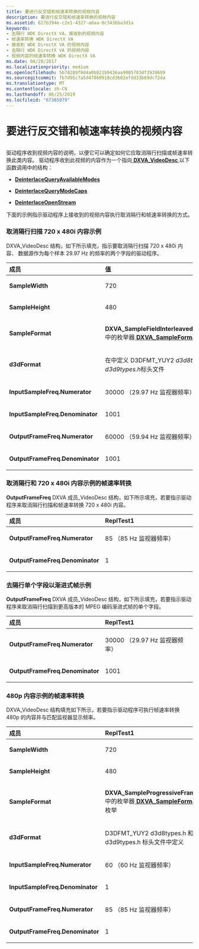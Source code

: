 ```yaml
---
title: 要进行反交错和帧速率转换的视频内容
description: 要进行反交错和帧速率转换的视频内容
ms.assetid: 627b394e-c2e1-4327-adaa-0c3436ba3d1a
keywords:
- 去隔行 WDK DirectX VA，接收到的视频内容
- 帧速率转换 WDK DirectX VA
- 接收到 WDK DirectX VA 的视频内容
- 去隔行 WDK DirectX VA 的视频内容
- 视频内容的帧速率转换 WDK DirectX VA
ms.date: 04/20/2017
ms.localizationpriority: medium
ms.openlocfilehash: 5b78289f0d4a0b821b9436aa9005703df3939699
ms.sourcegitcommit: fb7d95c7a5d47860918cd3602efdd33b69dcf2da
ms.translationtype: MT
ms.contentlocale: zh-CN
ms.lasthandoff: 06/25/2019
ms.locfileid: "67365079"
---
```

# <a name="video-content-for-deinterlace-and-frame-rate-conversion"></a>要进行反交错和帧速率转换的视频内容


## <span id="ddk_video_content_for_deinterlace_and_frame_rate_conversion_gg"></span><span id="DDK_VIDEO_CONTENT_FOR_DEINTERLACE_AND_FRAME_RATE_CONVERSION_GG"></span>


驱动程序收到视频内容的说明，以便它可以确定如何它应取消隔行扫描或帧速率转换此类内容。 驱动程序收到此视频的内容作为一个指向[ **DXVA\_VideoDesc** ](https://docs.microsoft.com/windows-hardware/drivers/ddi/content/dxva/ns-dxva-_dxva_videodesc)以下函数调用中的结构：

-   [**DeinterlaceQueryAvailableModes**](https://docs.microsoft.com/windows-hardware/drivers/display/dxva-deinterlacecontainerdeviceclass-deinterlacequeryavailablemodes)

-   [**DeinterlaceQueryModeCaps**](https://docs.microsoft.com/windows-hardware/drivers/display/dxva-deinterlacecontainerdeviceclass-deinterlacequerymodecaps)

-   [**DeinterlaceOpenStream**](https://docs.microsoft.com/windows-hardware/drivers/display/dxva-deinterlacebobdeviceclass-deinterlaceopenstream)

下面的示例指示驱动程序上接收到的视频内容执行取消隔行和帧速率转换的方式。

### <a name="span-iddeinterlacing720x480icontentexamplespanspan-iddeinterlacing720x480icontentexamplespanspan-iddeinterlacing720x480icontentexamplespandeinterlacing-720-x-480i-content-example"></a><span id="Deinterlacing_720_x_480i_Content_Example"></span><span id="deinterlacing_720_x_480i_content_example"></span><span id="DEINTERLACING_720_X_480I_CONTENT_EXAMPLE"></span>取消隔行扫描 720 x 480i 内容示例

DXVA\_VideoDesc 结构，如下所示填充，指示要取消隔行扫描 720 x 480i 内容、 数据源作为每个样本 29.97 Hz 的频率的两个字段的驱动程序。

<table>
<colgroup>
<col width="50%" />
<col width="50%" />
</colgroup>
<thead>
<tr class="header">
<th align="left">成员</th>
<th align="left">值</th>
</tr>
</thead>
<tbody>
<tr class="odd">
<td align="left"><p><strong>SampleWidth</strong></p></td>
<td align="left"><p>720</p></td>
</tr>
<tr class="even">
<td align="left"><p><strong>SampleHeight</strong></p></td>
<td align="left"><p>480</p></td>
</tr>
<tr class="odd">
<td align="left"><p><strong>SampleFormat</strong></p></td>
<td align="left"><p><strong>DXVA_SampleFieldInterleavedOddFirst</strong>中的枚举器<a href="https://docs.microsoft.com/windows-hardware/drivers/ddi/content/dxva/ne-dxva-_dxva_sampleformat" data-raw-source="[&lt;strong&gt;DXVA_SampleFormat&lt;/strong&gt;](https://docs.microsoft.com/windows-hardware/drivers/ddi/content/dxva/ne-dxva-_dxva_sampleformat)"> <strong>DXVA_SampleFormat</strong></a></p></td>
</tr>
<tr class="even">
<td align="left"><p><strong>d3dFormat</strong></p></td>
<td align="left"><p>在中定义 D3DFMT_YUY2 <em>d3d8types.h</em>并<em>d3d9types.h</em>标头文件</p></td>
</tr>
<tr class="odd">
<td align="left"><p><strong>InputSampleFreq.Numerator</strong></p></td>
<td align="left"><p>30000 （29.97 Hz 监视器频率）</p></td>
</tr>
<tr class="even">
<td align="left"><p><strong>InputSampleFreq.Denominator</strong></p></td>
<td align="left"><p>1001</p></td>
</tr>
<tr class="odd">
<td align="left"><p><strong>OutputFrameFreq.Numerator</strong></p></td>
<td align="left"><p>60000 （59.94 Hz 监视器频率）</p></td>
</tr>
<tr class="even">
<td align="left"><p><strong>OutputFrameFreq.Denominator</strong></p></td>
<td align="left"><p>1001</p></td>
</tr>
</tbody>
</table>

 

### <a name="span-iddeinterlacingandframe-rateconversionof720x480icontentexamplespanspan-iddeinterlacingandframe-rateconversionof720x480icontentexamplespanspan-iddeinterlacingandframe-rateconversionof720x480icontentexamplespandeinterlacing-and-frame-rate-conversion-of-720-x-480i-content-example"></a><span id="Deinterlacing_and_Frame-Rate_Conversion_of_720_x_480i_Content_Example"></span><span id="deinterlacing_and_frame-rate_conversion_of_720_x_480i_content_example"></span><span id="DEINTERLACING_AND_FRAME-RATE_CONVERSION_OF_720_X_480I_CONTENT_EXAMPLE"></span>取消隔行和 720 x 480i 内容示例的帧速率转换

**OutputFrameFreq** DXVA 成员\_VideoDesc 结构，如下所示填充，若要指示驱动程序来取消隔行扫描和帧速率转换 720 x 480i 内容。

<table>
<colgroup>
<col width="50%" />
<col width="50%" />
</colgroup>
<thead>
<tr class="header">
<th align="left">成员</th>
<th align="left">ReplTest1</th>
</tr>
</thead>
<tbody>
<tr class="odd">
<td align="left"><p><strong>OutputFrameFreq.Numerator</strong></p></td>
<td align="left"><p>85 （85 Hz 监视器频率）</p></td>
</tr>
<tr class="even">
<td align="left"><p><strong>OutputFrameFreq.Denominator</strong></p></td>
<td align="left"><p>1</p></td>
</tr>
</tbody>
</table>

 

### <a name="span-iddeinterlacingasinglefieldtoaprogressiveframeexamplespanspan-iddeinterlacingasinglefieldtoaprogressiveframeexamplespanspan-iddeinterlacingasinglefieldtoaprogressiveframeexamplespandeinterlacing-a-single-field-to-a-progressive-frame-example"></a><span id="Deinterlacing_a_Single_Field_to_a_Progressive_Frame_Example"></span><span id="deinterlacing_a_single_field_to_a_progressive_frame_example"></span><span id="DEINTERLACING_A_SINGLE_FIELD_TO_A_PROGRESSIVE_FRAME_EXAMPLE"></span>去隔行单个字段以渐进式帧示例

**OutputFrameFreq** DXVA 成员\_VideoDesc 结构，如下所示填充，若要指示驱动程序来取消隔行扫描到更高版本的 MPEG 编码渐进式帧的单个字段。

<table>
<colgroup>
<col width="50%" />
<col width="50%" />
</colgroup>
<thead>
<tr class="header">
<th align="left">成员</th>
<th align="left">ReplTest1</th>
</tr>
</thead>
<tbody>
<tr class="odd">
<td align="left"><p><strong>OutputFrameFreq.Numerator</strong></p></td>
<td align="left"><p>30000 （29.97 Hz 监视器频率）</p></td>
</tr>
<tr class="even">
<td align="left"><p><strong>OutputFrameFreq.Denominator</strong></p></td>
<td align="left"><p>1001</p></td>
</tr>
</tbody>
</table>

 

### <a name="span-idframe-rateconversionof480pcontentexamplespanspan-idframe-rateconversionof480pcontentexamplespanspan-idframe-rateconversionof480pcontentexamplespanframe-rate-conversion-of-480p-content-example"></a><span id="Frame-Rate_Conversion_of__480p_Content_Example"></span><span id="frame-rate_conversion_of__480p_content_example"></span><span id="FRAME-RATE_CONVERSION_OF__480P_CONTENT_EXAMPLE"></span>480p 内容示例的帧速率转换

DXVA\_VideoDesc 结构填充如下所示，若要指示驱动程序可执行帧速率转换 480p 的内容并与匹配监视器显示频率。

<table>
<colgroup>
<col width="50%" />
<col width="50%" />
</colgroup>
<thead>
<tr class="header">
<th align="left">成员</th>
<th align="left">ReplTest1</th>
</tr>
</thead>
<tbody>
<tr class="odd">
<td align="left"><p><strong>SampleWidth</strong></p></td>
<td align="left"><p>720</p></td>
</tr>
<tr class="even">
<td align="left"><p><strong>SampleHeight</strong></p></td>
<td align="left"><p>480</p></td>
</tr>
<tr class="odd">
<td align="left"><p><strong>SampleFormat</strong></p></td>
<td align="left"><p><strong>DXVA_SampleProgressiveFrame</strong>中的枚举器<a href="https://docs.microsoft.com/windows-hardware/drivers/ddi/content/dxva/ne-dxva-_dxva_sampleformat" data-raw-source="[&lt;strong&gt;DXVA_SampleFormat&lt;/strong&gt;](https://docs.microsoft.com/windows-hardware/drivers/ddi/content/dxva/ne-dxva-_dxva_sampleformat)"> <strong>DXVA_SampleFormat</strong> </a>枚举</p></td>
</tr>
<tr class="even">
<td align="left"><p><strong>d3dFormat</strong></p></td>
<td align="left"><p>D3DFMT_YUY2 d3d8types.h 和 d3d9types.h 标头文件中定义</p></td>
</tr>
<tr class="odd">
<td align="left"><p><strong>InputSampleFreq.Numerator</strong></p></td>
<td align="left"><p>60 （60 Hz 监视器频率）</p></td>
</tr>
<tr class="even">
<td align="left"><p><strong>InputSampleFreq.Denominator</strong></p></td>
<td align="left"><p>1</p></td>
</tr>
<tr class="odd">
<td align="left"><p><strong>OutputFrameFreq.Numerator</strong></p></td>
<td align="left"><p>85 （85 Hz 监视器频率）</p></td>
</tr>
<tr class="even">
<td align="left"><p><strong>OutputFrameFreq.Denominator</strong></p></td>
<td align="left"><p>1</p></td>
</tr>
</tbody>
</table>

 

 

 






